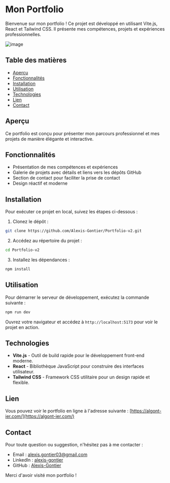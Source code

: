 # Mon Portfolio

Bienvenue sur mon portfolio ! Ce projet est développé en utilisant Vite.js, React et Tailwind CSS. Il présente mes compétences, projets et expériences professionnelles.

![image](https://github.com/user-attachments/assets/e9168a14-35f3-4724-a69f-03c78b6aafdf)

## Table des matières

- [Aperçu](#aperçu)
- [Fonctionnalités](#fonctionnalités)
- [Installation](#installation)
- [Utilisation](#utilisation)
- [Technologies](#technologies)
- [Lien](#Lien)
- [Contact](#contact)

## Aperçu

Ce portfolio est conçu pour présenter mon parcours professionnel et mes projets de manière élégante et interactive.

## Fonctionnalités

- Présentation de mes compétences et expériences
- Galerie de projets avec détails et liens vers les dépôts GitHub
- Section de contact pour faciliter la prise de contact
- Design réactif et moderne

## Installation

Pour exécuter ce projet en local, suivez les étapes ci-dessous :

1. Clonez le dépôt :

```bash
git clone https://github.com/Alexis-Gontier/Portfolio-v2.git
```

2. Accédez au répertoire du projet :

```bash
cd Portfolio-v2
```

3. Installez les dépendances :

```bash
npm install
```

## Utilisation

Pour démarrer le serveur de développement, exécutez la commande suivante :

```bash
npm run dev
```

Ouvrez votre navigateur et accédez à `http://localhost:5173` pour voir le projet en action.

## Technologies

- **Vite.js** - Outil de build rapide pour le développement front-end moderne.
- **React** - Bibliothèque JavaScript pour construire des interfaces utilisateur.
- **Tailwind CSS** - Framework CSS utilitaire pour un design rapide et flexible.

## Lien

Vous pouvez voir le portfolio en ligne à l'adresse suivante :
[https://algont-ier.com/](https://algont-ier.com/)

## Contact

Pour toute question ou suggestion, n'hésitez pas à me contacter :

- Email : [alexis.gontier03@gmail.com](mailto:alexis.gontier03@gmail.com)
- LinkedIn : [alexis-gontier](https://www.linkedin.com/in/alexis-gontier/)
- GitHub : [Alexis-Gontier](https://github.com/Alexis-Gontier)

Merci d'avoir visité mon portfolio !
